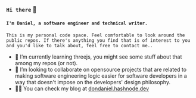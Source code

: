 ### ``Hi there`` 👋 
#### ``I'm Daniel, a software engineer and technical writer.``

``This is my personal code space. Feel comfortable to look around the public repos. If there's anything you find that is of interest to you and you'd like to talk about, feel free to contact me..``


- 🌱 I’m currently learning threejs, you might see some stuff about that among my repos (or not).
- 👯 I’m looking to collaborate on opensource projects that are related to making software engineering logic easier for software developers in a way that doesn't impose on the developers' design philosophy.
- ✍🏽 You can check my blog at [dondaniel.hashnode.dev](https://dondaniel.hashnode.dev)
